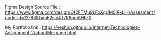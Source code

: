 Figma Design Source File : https://www.figma.com/design/Of2FTMu9LFoXqUM0iRkLiH/Assesment?node-id=12-63&t=mF2icy4T7R8omSH6-0

My Portfolio link : https://veshon.github.io/Internet-Technologies-Assignment-2/aboutMe-page.html
